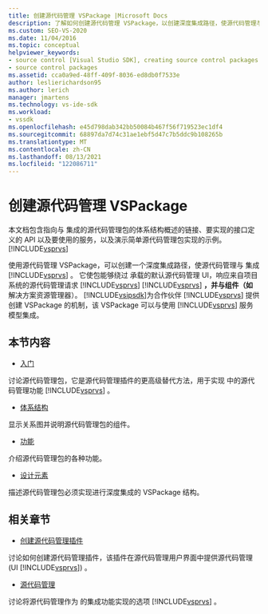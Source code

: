 ```yaml
---
title: 创建源代码管理 VSPackage |Microsoft Docs
description: 了解如何创建源代码管理 VSPackage，以创建深度集成路径，使源代码管理与Visual Studio。
ms.custom: SEO-VS-2020
ms.date: 11/04/2016
ms.topic: conceptual
helpviewer_keywords:
- source control [Visual Studio SDK], creating source control packages
- source control packages
ms.assetid: cca0a9ed-48ff-409f-8036-ed8db0f7533e
author: leslierichardson95
ms.author: lerich
manager: jmartens
ms.technology: vs-ide-sdk
ms.workload:
- vssdk
ms.openlocfilehash: e45d798dab342bb50084b467f56f719523ec1df4
ms.sourcegitcommit: 68897da7d74c31ae1ebf5d47c7b5ddc9b108265b
ms.translationtype: MT
ms.contentlocale: zh-CN
ms.lasthandoff: 08/13/2021
ms.locfileid: "122086711"
---
```

# <a name="create-a-source-control-vspackage"></a>创建源代码管理 VSPackage
本文档包含指向与 集成的源代码管理包的体系结构概述的链接、要实现的接口定义的 API 以及要使用的服务，以及演示简单源代码管理包实现的示例。 [!INCLUDE[vsprvs](../../code-quality/includes/vsprvs_md.md)]

 使用源代码管理 VSPackage，可以创建一个深度集成路径，使源代码管理与 集成 [!INCLUDE[vsprvs](../../code-quality/includes/vsprvs_md.md)] 。 它使包能够绕过 承载的默认源代码管理 UI，响应来自项目系统的源代码管理请求 [!INCLUDE[vsprvs](../../code-quality/includes/vsprvs_md.md)] [!INCLUDE[vsprvs](../../code-quality/includes/vsprvs_md.md)] **，并与组件（如** 解决方案资源管理器）。 [!INCLUDE[vsipsdk](../../extensibility/includes/vsipsdk_md.md)]为合作伙伴 [!INCLUDE[vsprvs](../../code-quality/includes/vsprvs_md.md)] 提供创建 VSPackage 的机制，该 VSPackage 可以与使用 [!INCLUDE[vsprvs](../../code-quality/includes/vsprvs_md.md)] 服务模型集成。

## <a name="in-this-section"></a>本节内容
- [入门](../../extensibility/internals/getting-started-with-source-control-vspackages.md)

 讨论源代码管理包，它是源代码管理插件的更高级替代方法，用于实现 中的源代码管理功能 [!INCLUDE[vsprvs](../../code-quality/includes/vsprvs_md.md)] 。

- [体系结构](../../extensibility/internals/source-control-vspackage-architecture.md)

 显示关系图并说明源代码管理包的组件。

- [功能](../../extensibility/internals/source-control-vspackage-features.md)

 介绍源代码管理包的各种功能。

- [设计元素](../../extensibility/internals/source-control-vspackage-design-elements.md)

 描述源代码管理包必须实现进行深度集成的 VSPackage 结构。

## <a name="related-sections"></a>相关章节
- [创建源代码管理插件](../../extensibility/internals/creating-a-source-control-plug-in.md)

 讨论如何创建源代码管理插件，该插件在源代码管理用户界面中提供源代码管理 (UI [!INCLUDE[vsprvs](../../code-quality/includes/vsprvs_md.md)]) 。

- [源代码管理](../../extensibility/internals/source-control.md)

 讨论将源代码管理作为 的集成功能实现的选项 [!INCLUDE[vsprvs](../../code-quality/includes/vsprvs_md.md)] 。
